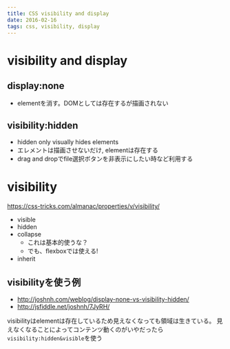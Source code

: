 ```yaml
---
title: CSS visibility and display
date: 2016-02-16
tags: css, visibility, display
---
```


# visibility and display

## display:none 

* elementを消す。DOMとしては存在するが描画されない

## visibility:hidden 

* hidden only visually hides elements
* エレメントは描画させないだけ, elementは存在する
* drag and dropでfile選択ボタンを非表示にしたい時など利用する


# visibility


<https://css-tricks.com/almanac/properties/v/visibility/>


+ visible
+ hidden
+ collapse
  + これは基本的使うな？
  + でも、flexboxでは使える!
+ inherit


## visibilityを使う例

+ <http://joshnh.com/weblog/display-none-vs-visibility-hidden/>
+ <http://jsfiddle.net/joshnh/7JyRH/>

visibilityはelementは存在しているため見えなくなっても領域は生きている。
見えなくなることによってコンテンツ動くのがいやだったら`visibility:hidden&visible`を使う
